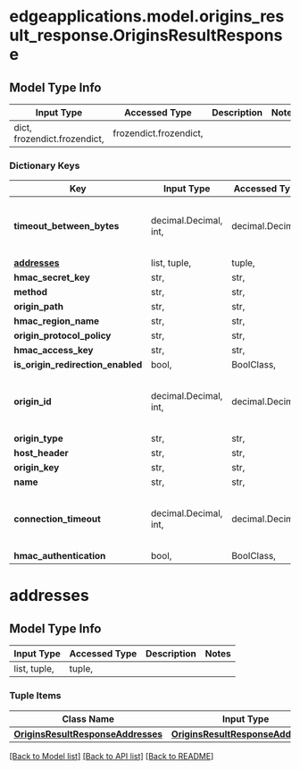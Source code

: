 # edgeapplications.model.origins_result_response.OriginsResultResponse

## Model Type Info
Input Type | Accessed Type | Description | Notes
------------ | ------------- | ------------- | -------------
dict, frozendict.frozendict,  | frozendict.frozendict,  |  | 

### Dictionary Keys
Key | Input Type | Accessed Type | Description | Notes
------------ | ------------- | ------------- | ------------- | -------------
**timeout_between_bytes** | decimal.Decimal, int,  | decimal.Decimal,  |  | value must be a 64 bit integer
**[addresses](#addresses)** | list, tuple,  | tuple,  |  | 
**hmac_secret_key** | str,  | str,  |  | 
**method** | str,  | str,  |  | 
**origin_path** | str,  | str,  |  | 
**hmac_region_name** | str,  | str,  |  | 
**origin_protocol_policy** | str,  | str,  |  | 
**hmac_access_key** | str,  | str,  |  | 
**is_origin_redirection_enabled** | bool,  | BoolClass,  |  | 
**origin_id** | decimal.Decimal, int,  | decimal.Decimal,  |  | value must be a 64 bit integer
**origin_type** | str,  | str,  |  | 
**host_header** | str,  | str,  |  | 
**origin_key** | str,  | str,  |  | 
**name** | str,  | str,  |  | 
**connection_timeout** | decimal.Decimal, int,  | decimal.Decimal,  |  | value must be a 64 bit integer
**hmac_authentication** | bool,  | BoolClass,  |  | 

# addresses

## Model Type Info
Input Type | Accessed Type | Description | Notes
------------ | ------------- | ------------- | -------------
list, tuple,  | tuple,  |  | 

### Tuple Items
Class Name | Input Type | Accessed Type | Description | Notes
------------- | ------------- | ------------- | ------------- | -------------
[**OriginsResultResponseAddresses**](OriginsResultResponseAddresses.md) | [**OriginsResultResponseAddresses**](OriginsResultResponseAddresses.md) | [**OriginsResultResponseAddresses**](OriginsResultResponseAddresses.md) |  | 

[[Back to Model list]](../../README.md#documentation-for-models) [[Back to API list]](../../README.md#documentation-for-api-endpoints) [[Back to README]](../../README.md)

